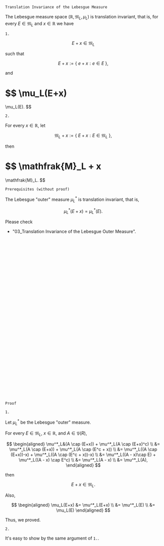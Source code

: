 ```
Translation Invariance of the Lebesgue Measure
```

The Lebesgue measure space $(\mathbb{R}, \mathfrak{M}_L, \mu_L)$ is translation invariant, that is, for every $E \in \mathfrak{M}_L$ and $x\in\mathbb{R}$ we have

`1.`

$$
E + x \in \mathfrak{M}_L
$$

such that

$$
E + x
:=
\{ \ 
    e + x : e \in E
\ \},
$$

and

$$
\mu_L(E+x)
=
\mu_L(E).
$$

`2.`

For every $x \in \mathbb{R}$, let

$$
\mathfrak{M}_L + x
:=
\{ \ 
    E + x : E\in \mathfrak{M}_L    
\ \},
$$

then

$$
\mathfrak{M}_L + x
=
\mathfrak{M}_L.
$$

```
Prerequisites (without proof)
```

The Lebesgue "outer" measure $\mu^*_L$ is translation invariant,
that is,

$$
\mu^*_L(E+x) = \mu^*_L(E).
$$

Please check
- "03_Translation Invariance of the Lebesgue Outer Measure".

<br>
<br>
<br>
<br>
<br>
<br>
<br>
<br>
<br>
<br>
<br>
<br>
<br>
<br>
<br>
<br>
<br>
<br>
<br>
<br>
<br>
<br>
<br>
<br>
<br>
<br>
<br>
<br>
<br>
<br>


```
Proof
```

`1.`

Let $\mu^*_L$ be the Lebesgue "outer" measure.

For every $E\in \mathfrak{M}_L$, $x \in \mathbb{R}$, and $A\in\mathfrak{P}(R)$,

$$
\begin{aligned}
\mu^*_L&(A \cap (E+x))
+
\mu^*_L(A \cap (E+x)^c) \\
&=
\mu^*_L(A \cap (E+x))
+
\mu^*_L(A \cap (E^c + x)) \\
&=
\mu^*_L((A \cap (E+x))-x)
+
\mu^*_L((A \cap (E^c + x))-x) \\
&=
\mu^*_L((A - x)\cap E)
+
\mu^*_L((A - x) \cap E^c) \\
&=
\mu^*_L(A - x) \\
&=
\mu^*_L(A),
\end{aligned}
$$

then

$$
E + x \in \mathfrak{M}_L.
$$

Also,

$$
\begin{aligned}
\mu_L(E+x)
&=
\mu^*_L(E+x) \\
&=
\mu^*_L(E) \\
&=
\mu_L(E) 
\end{aligned}
$$

Thus, we proved.

`2.`

It's easy to show by the same argument of `1.`.

